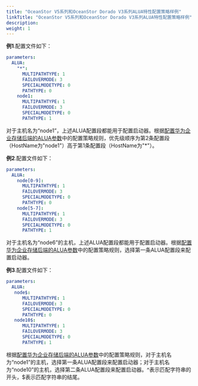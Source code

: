```yaml
---
title: "OceanStor V5系列和OceanStor Dorado V3系列ALUA特性配置策略样例"
linkTitle: "OceanStor V5系列和OceanStor Dorado V3系列ALUA特性配置策略样例"
description: 
weight: 1
---
```


**例1**.配置文件如下：

```yaml
parameters:
  ALUA:
    "*":
      MULTIPATHTYPE: 1
      FAILOVERMODE: 3
      SPECIALMODETYPE: 0
      PATHTYPE: 0
    node1:
      MULTIPATHTYPE: 1
      FAILOVERMODE: 3
      SPECIALMODETYPE: 0
      PATHTYPE: 1
```

对于主机名为“node1”，上述ALUA配置段都能用于配置启动器。根据[配置华为企业存储后端的ALUA参数](/v4.5.0/advanced-features/configuring-alua/configuring-alua-using-helm/configuring-alua-parameters-for-a-huawei-enterprise-storage-backend)中的配置策略规则，优先级顺序为第2条配置段（HostName为"node1"）高于第1条配置段（HostName为"\*"）。

**例2**.配置文件如下：

```yaml
parameters:
  ALUA:
    node[0-9]:
      MULTIPATHTYPE: 1
      FAILOVERMODE: 3
      SPECIALMODETYPE: 0
      PATHTYPE: 0
    node[5-7]:
      MULTIPATHTYPE: 1
      FAILOVERMODE: 3
      SPECIALMODETYPE: 0
      PATHTYPE: 1
```

对于主机名为“node6”的主机，上述ALUA配置段都能用于配置启动器。根据[配置华为企业存储后端的ALUA参数](/v4.5.0/advanced-features/configuring-alua/configuring-alua-using-helm/configuring-alua-parameters-for-a-huawei-enterprise-storage-backend)中的配置策略规则，选择第一条ALUA配置段来配置启动器。

**例3**.配置文件如下：

```yaml
parameters:
  ALUA:
   node$:
      MULTIPATHTYPE: 1
      FAILOVERMODE: 3
      SPECIALMODETYPE: 0
      PATHTYPE: 0
   node10$:
      MULTIPATHTYPE: 1
      FAILOVERMODE: 3
      SPECIALMODETYPE: 0
      PATHTYPE: 1
```

根据[配置华为企业存储后端的ALUA参数](/v4.5.0/advanced-features/configuring-alua/configuring-alua-using-helm/configuring-alua-parameters-for-a-huawei-enterprise-storage-backend)中的配置策略规则，对于主机名为“node1”的主机，选择第一条ALUA配置段来配置启动器；对于主机名为“node10”的主机，选择第二条ALUA配置段来配置启动器。^表示匹配字符串的开头，$表示匹配字符串的结尾。

